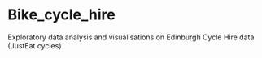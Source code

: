 # Bike_cycle_hire
Exploratory data analysis and visualisations on Edinburgh Cycle Hire data (JustEat cycles)
